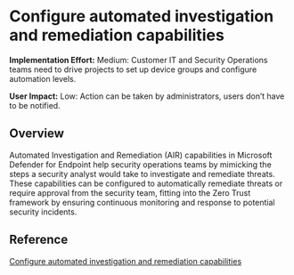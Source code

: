 # Configure automated investigation and remediation capabilities

**Implementation Effort:** Medium: Customer IT and Security Operations teams need to drive projects to set up device groups and configure automation levels.

**User Impact:** Low: Action can be taken by administrators, users don’t have to be notified.

## Overview
Automated Investigation and Remediation (AIR) capabilities in Microsoft Defender for Endpoint help security operations teams by mimicking the steps a security analyst would take to investigate and remediate threats. These capabilities can be configured to automatically remediate threats or require approval from the security team, fitting into the Zero Trust framework by ensuring continuous monitoring and response to potential security incidents.

## Reference
[Configure automated investigation and remediation capabilities](https://learn.microsoft.com/en-us/defender-endpoint/configure-automated-investigations-remediation)
